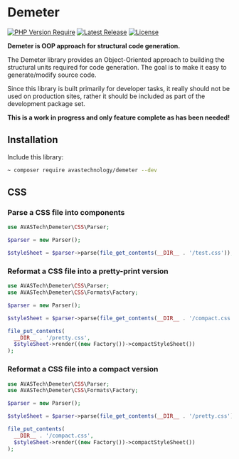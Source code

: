 Demeter
======
[![PHP Version Require](http://poser.pugx.org/avastechnology/demeter/require/php)](https://packagist.org/packages/avastechnology/demeter)
[![Latest Release](http://poser.pugx.org/avastechnology/demeter/v)](https://packagist.org/packages/avastechnology/demeter)
[![License](http://poser.pugx.org/avastechnology/demeter/license)](https://packagist.org/packages/avastechnology/demeter)

**Demeter is OOP approach for structural code generation.**

The Demeter library provides an Object-Oriented approach to building the structural units required
for code generation. The goal is to make it easy to generate/modify source code.

Since this library is built primarily for developer tasks, it really should not be used on production
sites, rather it should be included as part of the development package set.

**This is a work in progress and only feature complete as has been needed!**

## Installation
Include this library:
```bash
~ composer require avastechnology/demeter --dev
```

## CSS
### Parse a CSS file into components

```php
use AVASTech\Demeter\CSS\Parser;

$parser = new Parser();

$styleSheet = $parser->parse(file_get_contents(__DIR__ . '/test.css'));
```

### Reformat a CSS file into a pretty-print version
```php
use AVASTech\Demeter\CSS\Parser;
use AVASTech\Demeter\CSS\Formats\Factory;

$parser = new Parser();

$styleSheet = $parser->parse(file_get_contents(__DIR__ . '/compact.css'));

file_put_contents(
  __DIR__ . '/pretty.css',
  $styleSheet->render((new Factory())->compactStyleSheet())
);
```

### Reformat a CSS file into a compact version
```php
use AVASTech\Demeter\CSS\Parser;
use AVASTech\Demeter\CSS\Formats\Factory;

$parser = new Parser();

$styleSheet = $parser->parse(file_get_contents(__DIR__ . '/pretty.css'));

file_put_contents(
  __DIR__ . '/compact.css',
  $styleSheet->render((new Factory())->compactStyleSheet())
);
```

